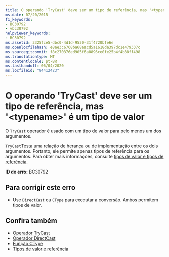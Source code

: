```yaml
---
title: O operando 'TryCast' deve ser um tipo de referência, mas '<typename>' é um tipo de valor
ms.date: 07/20/2015
f1_keywords:
- BC30792
- vbc30792
helpviewer_keywords:
- BC30792
ms.assetid: 3325fce5-dbc0-4d1d-9530-31f4720bfe6e
ms.openlocfilehash: e8ae3c6768ba68aacd5a1618da397dc1e479337c
ms.sourcegitcommit: f8c270376ed905f6a8896ce0fe25b4f4b38ff498
ms.translationtype: MT
ms.contentlocale: pt-BR
ms.lasthandoff: 06/04/2020
ms.locfileid: "84412423"
---
```

# <a name="trycast-operand-must-be-reference-type-but-typename-is-a-value-type"></a>O operando 'TryCast' deve ser um tipo de referência, mas '\<typename>' é um tipo de valor
O `TryCast` operador é usado com um tipo de valor para pelo menos um dos argumentos.  
  
 `TryCast`Testa uma relação de herança ou de implementação entre os dois argumentos. Portanto, ele permite apenas tipos de referência para os argumentos. Para obter mais informações, consulte [tipos de valor e tipos de referência](../programming-guide/language-features/data-types/value-types-and-reference-types.md).  
  
 **ID do erro:** BC30792  
  
## <a name="to-correct-this-error"></a>Para corrigir este erro  
  
- Use `DirectCast` ou `CType` para executar a conversão. Ambos permitem tipos de valor.  
  
## <a name="see-also"></a>Confira também

- [Operador TryCast](../language-reference/operators/trycast-operator.md)
- [Operador DirectCast](../language-reference/operators/directcast-operator.md)
- [Função CType](../language-reference/functions/ctype-function.md)
- [Tipos de valor e referência](../programming-guide/language-features/data-types/value-types-and-reference-types.md)
